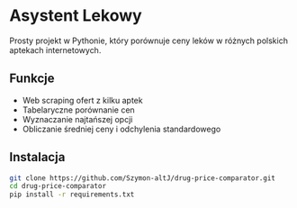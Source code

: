 # Asystent Lekowy

Prosty projekt w Pythonie, który porównuje ceny leków w różnych polskich aptekach internetowych.

## Funkcje
- Web scraping ofert z kilku aptek
- Tabelaryczne porównanie cen
- Wyznaczanie najtańszej opcji
- Obliczanie średniej ceny i odchylenia standardowego

## Instalacja
```bash
git clone https://github.com/Szymon-altJ/drug-price-comparator.git
cd drug-price-comparator
pip install -r requirements.txt
